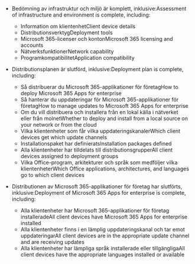 - <span data-ttu-id="da4f2-101">Bedömning av infrastruktur och miljö är komplett, inklusive:</span><span class="sxs-lookup"><span data-stu-id="da4f2-101">Assessment of infrastructure and environment is complete, including:</span></span>

    - <span data-ttu-id="da4f2-102">Information om klientenhet</span><span class="sxs-lookup"><span data-stu-id="da4f2-102">Client device details</span></span>
    - <span data-ttu-id="da4f2-103">Distributionsverktyg</span><span class="sxs-lookup"><span data-stu-id="da4f2-103">Deployment tools</span></span>
    - <span data-ttu-id="da4f2-104">Microsoft 365-licenser och konton</span><span class="sxs-lookup"><span data-stu-id="da4f2-104">Microsoft 365 licensing and accounts</span></span>
    - <span data-ttu-id="da4f2-105">Nätverksfunktioner</span><span class="sxs-lookup"><span data-stu-id="da4f2-105">Network capability</span></span>
    - <span data-ttu-id="da4f2-106">Programkompatibilitet</span><span class="sxs-lookup"><span data-stu-id="da4f2-106">Application compatibility</span></span>

- <span data-ttu-id="da4f2-107">Distributionsplanen är slutförd, inklusive:</span><span class="sxs-lookup"><span data-stu-id="da4f2-107">Deployment plan is complete, including:</span></span>

    - <span data-ttu-id="da4f2-108">Så distribuerar du Microsoft 365-applikationer för företag</span><span class="sxs-lookup"><span data-stu-id="da4f2-108">How to deploy Microsoft 365 Apps for enterprise</span></span>
    - <span data-ttu-id="da4f2-109">Så hanterar du uppdateringar för Microsoft 365-applikationer för företag</span><span class="sxs-lookup"><span data-stu-id="da4f2-109">How to manage updates to Microsoft 365 Apps for enterprise</span></span>
    - <span data-ttu-id="da4f2-110">Om du vill distribuera och installera från en lokal källa i nätverket eller från molnet</span><span class="sxs-lookup"><span data-stu-id="da4f2-110">Whether to deploy and install from a local source on your network or from the cloud</span></span>
    - <span data-ttu-id="da4f2-111">Vilka klientenheter som får vilka uppdateringskanaler</span><span class="sxs-lookup"><span data-stu-id="da4f2-111">Which client devices get which update channels</span></span>
    - <span data-ttu-id="da4f2-112">Installationspaket har definierats</span><span class="sxs-lookup"><span data-stu-id="da4f2-112">Installation packages defined</span></span>
    - <span data-ttu-id="da4f2-113">Alla klientenheter har tilldelats till distributionsgrupper</span><span class="sxs-lookup"><span data-stu-id="da4f2-113">All client devices assigned to deployment groups</span></span>
    - <span data-ttu-id="da4f2-114">Vilka Office-program, arkitekturer och språk som medföljer vilka klientenheter</span><span class="sxs-lookup"><span data-stu-id="da4f2-114">Which Office applications, architectures, and languages go to which client devices</span></span>

- <span data-ttu-id="da4f2-115">Distributionen av Microsoft 365-applikationer för företag har slutförts, inklusive:</span><span class="sxs-lookup"><span data-stu-id="da4f2-115">Deployment of Microsoft 365 Apps for enterprise is complete, including:</span></span>

    - <span data-ttu-id="da4f2-116">Alla klientenheter har Microsoft 365-applikationer för företag installerade</span><span class="sxs-lookup"><span data-stu-id="da4f2-116">All client devices have Microsoft 365 Apps for enterprise installed</span></span>
    - <span data-ttu-id="da4f2-117">Alla klientenheter finns i en lämplig uppdateringskanal och tar emot uppdateringar</span><span class="sxs-lookup"><span data-stu-id="da4f2-117">All client devices are in the appropriate update channel and are receiving updates</span></span>
    - <span data-ttu-id="da4f2-118">Alla klientenheter har lämpliga språk installerade eller tillgängliga</span><span class="sxs-lookup"><span data-stu-id="da4f2-118">All client devices have the appropriate languages installed or available</span></span>
